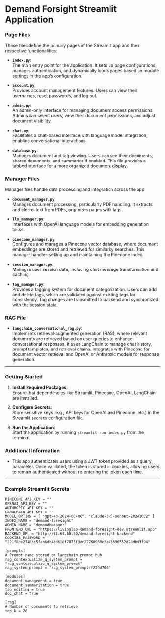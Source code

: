 # Demand Forsight Streamlit Application

### Page Files

These files define the primary pages of the Streamlit app and their respective functionalities:

- **`index.py`**:  
  The main entry point for the application. It sets up page configurations, manages authentication, and dynamically loads pages based on module settings in the app’s configuration.

- **`account.py`**:  
  Provides account management features. Users can view their usernames, reset passwords, and log out.

- **`admin.py`**:  
  An admin-only interface for managing document access permissions. Admins can select users, view their document permissions, and adjust document visibility.

- **`chat.py`**:  
  Facilitates a chat-based interface with language model integration, enabling conversational interactions.

- **`database.py`**:  
  Manages document and tag viewing. Users can see their documents, shared documents, and summaries if enabled. This file provides a tabbed interface for a more organized document display.

### Manager Files

Manager files handle data processing and integration across the app:

- **`document_manager.py`**:  
  Manages document processing, particularly PDF handling. It extracts and cleans text from PDFs, organizes pages with tags.

- **`llm_manager.py`**:  
  Interfaces with OpenAI language models for embedding generation tasks.

- **`pinecone_manager.py`**:  
  Configures and manages a Pinecone vector database, where document embeddings are stored and retrieved for similarity searches. This manager handles setting up and maintaining the Pinecone index.

- **`session_manager.py`**:  
  Manages user session data, including chat message transformation and caching.

- **`tag_manager.py`**:  
  Provides a tagging system for document categorization. Users can add and delete tags, which are validated against existing tags for consistency. Tag changes are transmitted to backend and synchronized with the session state.

### RAG File

- **`langchain_conversational_rag.py`**:  
  Implements retrieval-augmented generation (RAG), where relevant documents are retrieved based on user queries to enhance conversational responses. It uses LangChain to manage chat history, prompt templates, and retrieval chains. Integrates with Pinecone for document vector retrieval and OpenAI or Anthropic models for response generation.

---

### Getting Started

1. **Install Required Packages**:  
   Ensure that dependencies like Streamlit, Pinecone, OpenAI, LangChain are installed.
   
2. **Configure Secrets**:  
   Store sensitive keys (e.g., API keys for OpenAI and Pinecone, etc.) in the Streamlit `secrets` configuration file.

3. **Run the Application**:  
   Start the application by running `streamlit run index.py` from the terminal.

### Additional Information
- This app authenticates users using a JWT token provided as a query parameter. Once validated, the token is stored in cookies, allowing users to remain authenticated without re-entering the token each time.

---

### Example Streamlit Secrets

```
PINECONE_API_KEY = ""
OPENAI_API_KEY = ""
ANTHROPIC_API_KEY = ""
LANGCHAIN_API_KEY = ""
MODEL_OPTION = [ "gpt-4o-2024-08-06", "claude-3-5-sonnet-20241022" ]
INDEX_NAME = "demand-foresight"
ADMIN_NAME = "demandManager"
FRONTEND_URL = "https://livinglab-demand-foresight-dev.streamlit.app"
BACKEND_URL = "http://61.64.60.30/demand-foresight-backend"
COOKIES_PASSWORD = "221f8be27483c5fab6db40d618f7875f3dc22768960e3a43696552d28db03f94"

[prompts]
# Prompt name stored on langchain prompt hub
rag_contextualize_q_system_prompt = "rag_contextualize_q_system_prompt"
rag_system_prompt = "rag_system_prompt:f229d706"

[modules]
document_management = true
document_summarization = true
tag_editing = true
doc_chat = true

[rag]
# Number of documents to retrieve
top_k = 20
```
